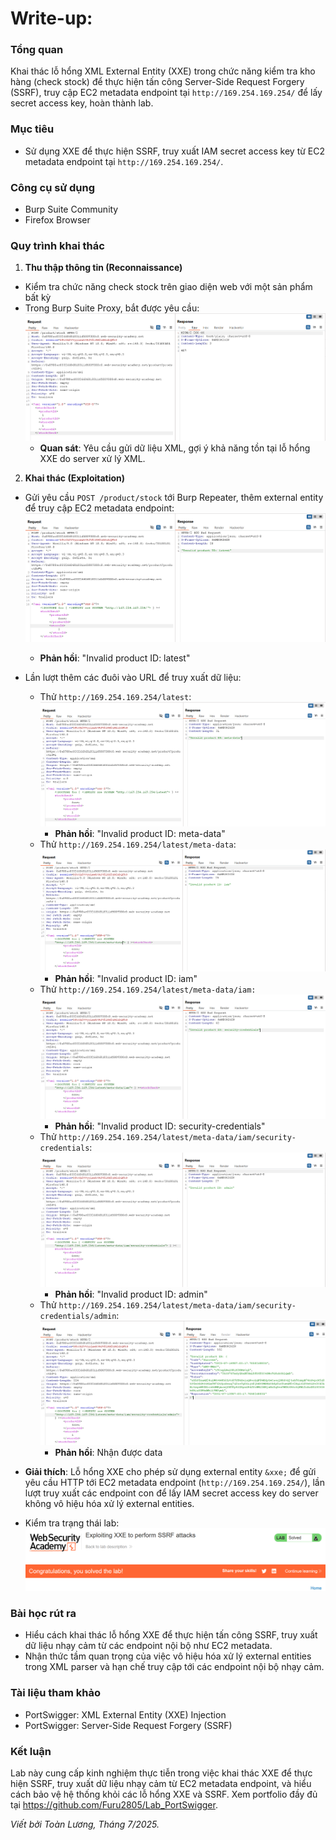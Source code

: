 # Write-up: 

### Tổng quan
Khai thác lỗ hổng XML External Entity (XXE) trong chức năng kiểm tra kho hàng (check stock) để thực hiện tấn công Server-Side Request Forgery (SSRF), truy cập EC2 metadata endpoint tại `http://169.254.169.254/` để lấy secret access key, hoàn thành lab.

### Mục tiêu
- Sử dụng XXE để thực hiện SSRF, truy xuất IAM secret access key từ EC2 metadata endpoint tại `http://169.254.169.254/`.

### Công cụ sử dụng
- Burp Suite Community
- Firefox Browser

### Quy trình khai thác
1. **Thu thập thông tin (Reconnaissance)**
- Kiểm tra chức năng check stock trên giao diện web với một sản phẩm bất kỳ
- Trong Burp Suite Proxy, bắt được yêu cầu:
    ![stock](./images/1_check_stock.png)
    - **Quan sát**: Yêu cầu gửi dữ liệu XML, gợi ý khả năng tồn tại lỗ hổng XXE do server xử lý XML.

2. **Khai thác (Exploitation)**
- Gửi yêu cầu `POST /product/stock` tới Burp Repeater, thêm external entity để truy cập EC2 metadata endpoint:
    ![1](./images/2_latest.png)
    - **Phản hồi**: "Invalid product ID: latest"

- Lần lượt thêm các đuôi vào URL để truy xuất dữ liệu:
    - Thử `http://169.254.169.254/latest`:
        ![2](./images/3_meta-data.png)
        - **Phản hồi**: "Invalid product ID: meta-data"
    - Thử `http://169.254.169.254/latest/meta-data`:
        ![3](./images/4_iam.png)
        - **Phản hồi**: "Invalid product ID: iam"
    - Thử `http://169.254.169.254/latest/meta-data/iam:`
        ![4](./images/5_sec.png)
        - **Phản hồi**: "Invalid product ID: security-credentials"
    - Thử `http://169.254.169.254/latest/meta-data/iam/security-credentials`:
        ![5](./images/6_admin.png)
        - **Phản hồi**: "Invalid product ID: admin"
    - Thử `http://169.254.169.254/latest/meta-data/iam/security-credentials/admin`:
        ![key](./images/8_data.png)
        - **Phản hồi**: Nhận được data

- **Giải thích**: Lỗ hổng XXE cho phép sử dụng external entity `&xxe;` để gửi yêu cầu HTTP tới EC2 metadata endpoint (`http://169.254.169.254/`), lần lượt truy xuất các endpoint con để lấy IAM secret access key do server không vô hiệu hóa xử lý external entities.

- Kiểm tra trạng thái lab:
    ![solved](./images/7_solved.png)

### Bài học rút ra
- Hiểu cách khai thác lỗ hổng XXE để thực hiện tấn công SSRF, truy xuất dữ liệu nhạy cảm từ các endpoint nội bộ như EC2 metadata.
- Nhận thức tầm quan trọng của việc vô hiệu hóa xử lý external entities trong XML parser và hạn chế truy cập tới các endpoint nội bộ nhạy cảm.

### Tài liệu tham khảo
- PortSwigger: XML External Entity (XXE) Injection
- PortSwigger: Server-Side Request Forgery (SSRF)

### Kết luận
Lab này cung cấp kinh nghiệm thực tiễn trong việc khai thác XXE để thực hiện SSRF, truy xuất dữ liệu nhạy cảm từ EC2 metadata endpoint, và hiểu cách bảo vệ hệ thống khỏi các lỗ hổng XXE và SSRF. Xem portfolio đầy đủ tại https://github.com/Furu2805/Lab_PortSwigger.

*Viết bởi Toàn Lương, Tháng 7/2025.*